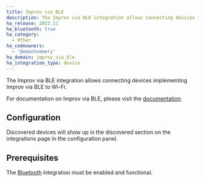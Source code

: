 ```yaml
---
title: Improv via BLE
description: The Improv via BLE integration allows connecting devices implementing Improv via BLE to Wi-Fi.
ha_release: 2023.11
ha_bluetooth: true
ha_category:
  - Other
ha_codeowners:
  - '@emontnemery'
ha_domain: improv_via_ble
ha_integration_type: device
---
```


The Improv via BLE integration allows connecting devices implementing Improv via BLE to Wi-Fi.

For documentation on Improv via BLE, please visit the [documentation](https://www.improv-wifi.com/ble/).

## Configuration

Discovered devices will show up in the discovered section on the integrations page in the configuration panel.

## Prerequisites

The [Bluetooth](/integrations/bluetooth) integration must be enabled and functional.


